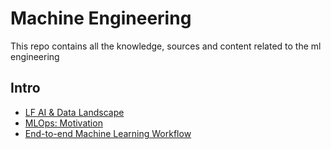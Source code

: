 # Machine Engineering

This repo contains all the knowledge, sources and content related to the ml engineering

## Intro

- [LF AI & Data Landscape](https://landscape.lfai.foundation/)
- [MLOps: Motivation](https://ml-ops.org/content/motivation)
- [End-to-end Machine Learning Workflow](https://ml-ops.org/content/end-to-end-ml-workflow)
